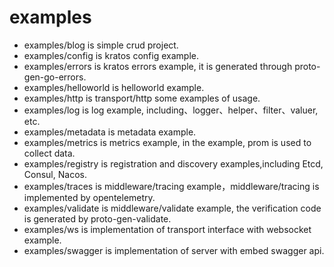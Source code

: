 # examples

- examples/blog is simple crud project.
- examples/config is kratos config example.
- examples/errors is kratos errors example, it is generated through proto-gen-go-errors.
- examples/helloworld is helloworld example.
- examples/http is transport/http some examples of usage.
- examples/log is log example, including、logger、helper、filter、valuer, etc.
- examples/metadata is metadata example.
- examples/metrics is metrics example, in the example, prom is used to collect data.
- examples/registry is registration and discovery examples,including Etcd, Consul, Nacos.
- examples/traces is middleware/tracing example，middleware/tracing is implemented by opentelemetry.
- examples/validate is middleware/validate example, the verification code is generated by proto-gen-validate.
- examples/ws is implementation of transport interface with websocket example.
- examples/swagger is implementation of server with embed swagger api.
